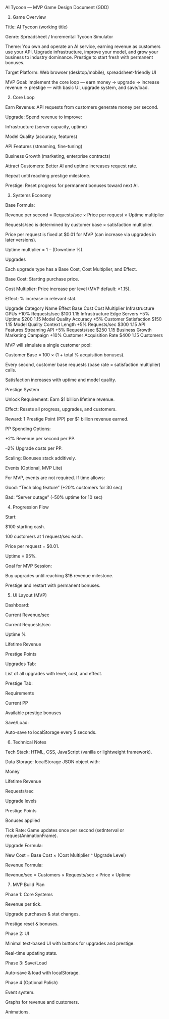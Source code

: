 AI Tycoon — MVP Game Design Document (GDD)
1. Game Overview

Title: AI Tycoon (working title)

Genre: Spreadsheet / Incremental Tycoon Simulator

Theme: You own and operate an AI service, earning revenue as customers use your API. Upgrade infrastructure, improve your model, and grow your business to industry dominance. Prestige to start fresh with permanent bonuses.

Target Platform: Web browser (desktop/mobile), spreadsheet-friendly UI

MVP Goal: Implement the core loop — earn money → upgrade → increase revenue → prestige — with basic UI, upgrade system, and save/load.

2. Core Loop

Earn Revenue: API requests from customers generate money per second.

Upgrade: Spend revenue to improve:

Infrastructure (server capacity, uptime)

Model Quality (accuracy, features)

API Features (streaming, fine-tuning)

Business Growth (marketing, enterprise contracts)

Attract Customers: Better AI and uptime increases request rate.

Repeat until reaching prestige milestone.

Prestige: Reset progress for permanent bonuses toward next AI.

3. Systems
Economy

Base Formula:

Revenue per second = Requests/sec × Price per request × Uptime multiplier


Requests/sec is determined by customer base × satisfaction multiplier.

Price per request is fixed at $0.01 for MVP (can increase via upgrades in later versions).

Uptime multiplier = 1 – (Downtime %).

Upgrades

Each upgrade type has a Base Cost, Cost Multiplier, and Effect.

Base Cost: Starting purchase price.

Cost Multiplier: Price increase per level (MVP default: ×1.15).

Effect: % increase in relevant stat.

Upgrade Category	Name	Effect	Base Cost	Cost Multiplier
Infrastructure	GPUs	+10% Requests/sec	$100	1.15
Infrastructure	Edge Servers	+5% Uptime	$200	1.15
Model Quality	Accuracy	+5% Customer Satisfaction	$150	1.15
Model Quality	Context Length	+5% Requests/sec	$300	1.15
API Features	Streaming API	+5% Requests/sec	$250	1.15
Business Growth	Marketing Campaign	+10% Customer Acquisition Rate	$400	1.15
Customers

MVP will simulate a single customer pool:

Customer Base = 100 × (1 + total % acquisition bonuses).

Every second, customer base requests (base rate × satisfaction multiplier) calls.

Satisfaction increases with uptime and model quality.

Prestige System

Unlock Requirement: Earn $1 billion lifetime revenue.

Effect: Resets all progress, upgrades, and customers.

Reward: 1 Prestige Point (PP) per $1 billion revenue earned.

PP Spending Options:

+2% Revenue per second per PP.

–2% Upgrade costs per PP.

Scaling: Bonuses stack additively.

Events (Optional, MVP Lite)

For MVP, events are not required. If time allows:

Good: “Tech blog feature” (+20% customers for 30 sec)

Bad: “Server outage” (–50% uptime for 10 sec)

4. Progression Flow

Start:

$100 starting cash.

100 customers at 1 request/sec each.

Price per request = $0.01.

Uptime = 95%.

Goal for MVP Session:

Buy upgrades until reaching $1B revenue milestone.

Prestige and restart with permanent bonuses.

5. UI Layout (MVP)

Dashboard:

Current Revenue/sec

Current Requests/sec

Uptime %

Lifetime Revenue

Prestige Points

Upgrades Tab:

List of all upgrades with level, cost, and effect.

Prestige Tab:

Requirements

Current PP

Available prestige bonuses

Save/Load:

Auto-save to localStorage every 5 seconds.

6. Technical Notes

Tech Stack: HTML, CSS, JavaScript (vanilla or lightweight framework).

Data Storage: localStorage JSON object with:

Money

Lifetime Revenue

Requests/sec

Upgrade levels

Prestige Points

Bonuses applied

Tick Rate: Game updates once per second (setInterval or requestAnimationFrame).

Upgrade Formula:

New Cost = Base Cost × (Cost Multiplier ^ Upgrade Level)


Revenue Formula:

Revenue/sec = Customers × Requests/sec × Price × Uptime

7. MVP Build Plan

Phase 1: Core Systems

Revenue per tick.

Upgrade purchases & stat changes.

Prestige reset & bonuses.

Phase 2: UI

Minimal text-based UI with buttons for upgrades and prestige.

Real-time updating stats.

Phase 3: Save/Load

Auto-save & load with localStorage.

Phase 4 (Optional Polish)

Event system.

Graphs for revenue and customers.

Animations.